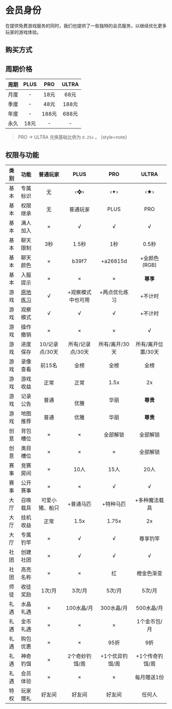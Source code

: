 # 会员身份

在提供免费游戏服务的同时，我们也提供了一些独特的会员服务，以继续优化更多玩家的游戏体验。

## 购买方式


## 周期价格

| 周期 | PLUS | PRO  | ULTRA |
|:--:|:----:|:----:|:-----:|
| 月度 |  -   | 18元  |  68元  |
| 季度 |  -   | 48元  | 188元  |
| 年度 |  -   | 188元 | 688元  |
| 永久 | 18元  |  -   |   -   |

> PRO -> ULTRA 兑换基础比例为 `0.25x` 。 {style=note}

## 权限与功能

| 类别 |            功能            |    普通玩家    |     PLUS     |    PRO    |    ULTRA    |
|:--:|:------------------------:|:----------:|:------------:|:---------:|:-----------:|
| 基本 |           专属标识           |     无      |     ‹❖›      |    ‹✦›    |     ‹★›     |
| 基本 |           权限继承           |     无      |     普通玩家     |   PLUS    |     PRO     |
| 基本 |           满人加入           |     ×      |      √       |     √     |      √      |
| 基本 |           聊天限制           |     3秒     |     1.5秒     |    1秒     |    0.5秒     |
| 基本 |           聊天颜色           |     ×      |    b39f7     | +a26815d  |  +全颜色(RGB)  |
| 基本 |           入服提示           |     ×      |      ×       |     ×     |   **尊享**    | 
| 游戏 | [原地练习](game.md#practice) |     √      |  +观察模式中也可用   |  +两点优化练习  |    +不计时     |
| 游戏 |           观察模式           |     √      |      √       |     √     |    +不计时     |
| 游戏 |           操作撤销           |     ×      |      ×       |     ×     |      √      |
| 游戏 |           进度保存           | 10/记录点/30天 |  所有/记录点/30天  | 所有/离开/30天 | 所有/离开位置/30天 |
| 游戏 |           录像查看           |    前15名    |      全榜      |    全榜     |     全榜      |
| 游戏 |           游戏收益           |     正常     |      正常      |   1.5x    |     2x      | 
| 游戏 |           记录公告           |     普通     | <br/>     优雅 |    华丽     |   **尊贵**    | 
| 游戏 |           地图推荐           |     普通     |      优雅      |    华丽     |   **尊贵**    | 
| 创意 |           背包槽位           |     ×      |      ×       |   全部解锁    |    全部解锁     | 
| 创意 |           类目槽位           |     ×      |      ×       |     ×     |    全部解锁     | 
| 赛事 |           竞赛房间           |     ×      |     10人      |    15人    |     20人     |
| 赛事 |           公开赛事           |     ×      |      ×       |     √     |      √      |
| 大厅 |           召唤载具           |  可爱小猪、船只   |    +普通马匹     |   +特种马匹   |   +多种魔法载具   | 
| 大厅 |           挂机收益           |     正常     |     1.5x     |   1.75x   |     2x      | 
| 大厅 |           专属钓竿           |     ×      |      √       |     √     |    尊享钓竿     | 
| 社团 |           创建社团           |     ×      |      √       |     √     |      √      | 
| 社团 |           高亮名称           |     ×      |      ×       |     红     |    橙金色渐变    | 
| 师徒 |           收徒奖励           |    1次/月    |     3次/月     |   5次/月    |    5次/月     | 
| 礼遇 |           水晶礼遇           |     ×      |   100水晶/月    |  300水晶/月  |   500水晶/月   | 
| 礼遇 |           金币礼遇           |     ×      |      ×       |     ×     |   1个金币包/月   | 
| 礼遇 |           购包优惠           |     ×      |      ×       |    95折    |     9折      | 
| 礼遇 |           神奇钓饵           |     ×      |   2个奇妙钓饵/周   | +1个优异钓饵/周 |  +1个传奇钓饵/周  | 
| 礼遇 |           会员体验           |     ×      |      ×       |     ×     |   每月赠送1份    | 
| 特权 |           玩家赠礼           |    好友间     |     好友间      |    好友间    |     任何人     |